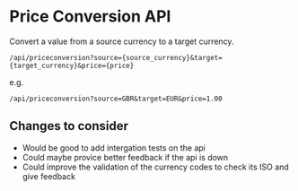 # Price Conversion API

Convert a value from a source currency to a target currency.

```
/api/priceconversion?source={source_currency}&target={target_currency}&price={price}
```

e.g.

```
/api/priceconversion?source=GBR&target=EUR&price=1.00
```


## Changes to consider
 - Would be good to add intergation tests on the api
 - Could maybe provice better feedback if the api is down
 - Could improve the validation of the currency codes to check its ISO and give feedback

